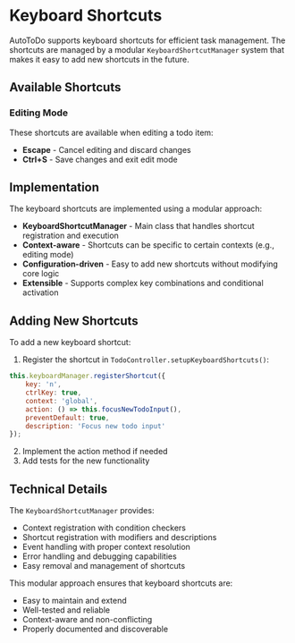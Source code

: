 # Keyboard Shortcuts

AutoToDo supports keyboard shortcuts for efficient task management. The shortcuts are managed by a modular `KeyboardShortcutManager` system that makes it easy to add new shortcuts in the future.

## Available Shortcuts

### Editing Mode
These shortcuts are available when editing a todo item:

- **Escape** - Cancel editing and discard changes
- **Ctrl+S** - Save changes and exit edit mode

## Implementation

The keyboard shortcuts are implemented using a modular approach:

- **KeyboardShortcutManager** - Main class that handles shortcut registration and execution
- **Context-aware** - Shortcuts can be specific to certain contexts (e.g., editing mode)
- **Configuration-driven** - Easy to add new shortcuts without modifying core logic
- **Extensible** - Supports complex key combinations and conditional activation

## Adding New Shortcuts

To add a new keyboard shortcut:

1. Register the shortcut in `TodoController.setupKeyboardShortcuts()`:

```javascript
this.keyboardManager.registerShortcut({
    key: 'n',
    ctrlKey: true,
    context: 'global',
    action: () => this.focusNewTodoInput(),
    preventDefault: true,
    description: 'Focus new todo input'
});
```

2. Implement the action method if needed
3. Add tests for the new functionality

## Technical Details

The `KeyboardShortcutManager` provides:
- Context registration with condition checkers
- Shortcut registration with modifiers and descriptions
- Event handling with proper context resolution
- Error handling and debugging capabilities
- Easy removal and management of shortcuts

This modular approach ensures that keyboard shortcuts are:
- Easy to maintain and extend
- Well-tested and reliable
- Context-aware and non-conflicting
- Properly documented and discoverable